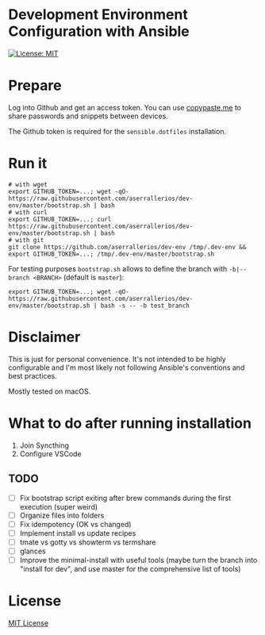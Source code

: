 Development Environment Configuration with Ansible
==================================================

[![License: MIT](https://img.shields.io/badge/license-MIT%20License-blue.svg)](https://raw.githubusercontent.com/aserrallerios/dev-env/master/LICENSE)

# Prepare

Log into Github and get an access token. You can use [copypaste.me](https://copypaste.me) to share passwords and snippets between devices.

The Github token is required for the `sensible.dotfiles` installation.

# Run it

```shell
# with wget
export GITHUB_TOKEN=...; wget -qO- https://raw.githubusercontent.com/aserrallerios/dev-env/master/bootstrap.sh | bash
# with curl
export GITHUB_TOKEN=...; curl https://raw.githubusercontent.com/aserrallerios/dev-env/master/bootstrap.sh | bash
# with git
git clone https://github.com/aserrallerios/dev-env /tmp/.dev-env && export GITHUB_TOKEN=...; /tmp/.dev-env/master/bootstrap.sh
```

For testing purposes `bootstrap.sh` allows to define the branch with `-b|--branch <BRANCH>` (default is `master`):

```shell
export GITHUB_TOKEN=...; wget -qO- https://raw.githubusercontent.com/aserrallerios/dev-env/master/bootstrap.sh | bash -s -- -b test_branch
```

# Disclaimer

This is just for personal convenience. It's not intended to be highly configurable and I'm most likely not following Ansible's conventions and best practices.

Mostly tested on macOS.

# What to do after running installation

1. Join Syncthing
2. Configure VSCode

## TODO

- [ ] Fix bootstrap script exiting after brew commands during the first execution (super weird)
- [ ] Organize files into folders
- [ ] Fix idempotency (OK vs changed)
- [ ] Implement install vs update recipes
- [ ] tmate vs gotty vs showterm vs termshare
- [ ] glances
- [ ] Improve the minimal-install with useful tools (maybe turn the branch into "install for dev", and use master for the comprehensive list of tools)

# License

[MIT License](LICENSE)
